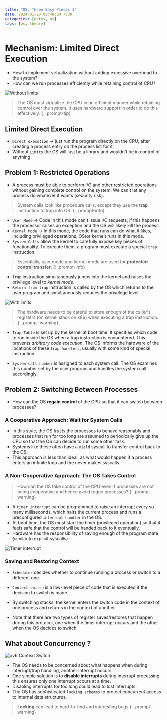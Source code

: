 ```yaml
---
title: "OS: Three Easy Pieces 3"
date: 2024-01-23 09:48:00 +530
categories: [notes, os]
tags: [os, theory]
---
```


# Mechanism: Limited Direct Execution

- How to implement virtualization without adding excessive overhead to the system?
- How can we run processes efficiently while retaining control of CPU?

![Without limits](/assets/images/6-1.png)
> The OS must virtualize the CPU in an efficient manner while retaining control over the system. It uses hardware support in order to do this effectively.
{: .prompt-tip}

## Limited Direct Execution

- `Direct execution` -> just run the program directly on the CPU, after creating a process entry on the process list for it.
- Without `Limits` the OS will just be a library and wouldn't be in control of anything.

## Problem 1: Restricted Operations

- A process must be able to perform I/O and other restricted operations without gaining complete control on the system. We can't let any process do whatever it wants (security risk).

> System calls look like procedure calls, except they use the **trap** instruction to trap into OS.
{: .prompt-info}

- `User Mode` -> Code in this mode can't issue I/O requests, if this happens the processor raises an exception and the OS will likely kill the process.
- `Kernel Mode` -> In this mode, the code that runs can do what it likes, including privileged operations. OS(or kernel) runs in this mode.
- `System Calls` allow the kernel to carefully expose key pieces of functionality. To execute them, a program must execute a special `trap` instruction.

> Essentially, user mode and kernel mode are used for **protected control transfer**.
{: .prompt-info}

- `Trap` instruction simultaneously jumps into the kernel and raises the privilege level to *kernel mode*.
- `Return from trap` instruction is called by the OS which returns to the user program and simultaneously reduces the privelege level.

![With limits](/assets/images/6-2.png)

> The hardware needs to be careful to store enough of the caller's registers (on kernel stack on x86) when executing a trap instruction.
{: .prompt-warning}

- `Trap Table` is set up by the kernel at boot time. It specifies which code to run inside the OS when a trap instruction is encountered. This prevents *arbitrary code execution*. The OS informs the hardware of the locations of these `trap handlers`, usually with some kind of special instruction.

- `System-call number` is assigned to each system call. The OS examines this number set by the user program and handles the system call accordingly.

## Problem 2: Switching Between Processes

- How can the OS **regain control** of the CPU so that it can switch between processes?

### A Cooperative Approach: Wait for System Calls

- In this style, the OS *trusts* the processes to behave reasonably and processes that run for too long are assumed to periodically give up the CPU so that the OS can decide to run some other task.
- Systems like these often have a `yield` syscall to transfer control back to the OS.
- This approach is less than ideal, as what would happen if a process enters an infinite loop and the never makes syscalls.

### A Non-Cooperative Approach: The OS Takes Control

> How can the OS take control of the CPU even if processes are not being cooperative and hence avoid rogue processes?
{: .prompt-warning}

- A `timer interrupt` can be programmed to raise an interrupt every so many milliseconds, which halts the current process and runs a preconfigured `interrupt handler` in the OS.
- At boot time, the OS must start the timer (privileged operation) so that it feels safe that the control will be handed back to it eventually.
- Hardware has the responsibility of saving enough of the program state (similar to explicit syscalls).

![Timer interrupt](/assets/images/6-3.png)

### Saving and Restoring Context

- `Scheduler` decides whether to continue running a process or switch to a different one.
- `Context switch` is a low-level piece of code that is executed if the decision to switch is made.
- By switching stacks, the kernel enters the switch code in the context of one process and returns in the context of another.

- Note that there are two types of register saves/restores that happen during this protocol, one when the timer interrupt occurs and the other when the OS decides to switch

## What about Concurrency ?

![xv6 Context Switch](/assets/images/6-4.png)

- The OS needs to be concerned about what happens when during interrupt/trap handling, another interrupt occurs.
- One simple solution is to **disable interrupts** during interrupt processing, this ensures only one interrupt occurs at a time.
- Disabling interrupts for too long could lead to lost interrupts.
- The OS has sophisticated `locking schemes` to protect concurrent access to internal data structures.

> **Locking** can lead to hard-to-find and interesting bugs
{: .prompt-warning}